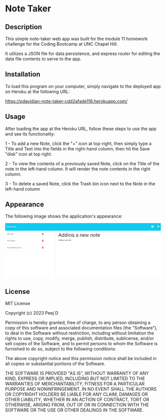 # Note Taker


## Description

This simple note-taker web app was built for the module 11 homework challenge for the Coding Bootcamp at UNC Chapel Hill. 

It utilizes a JSON file for data persistence, and express router for editing the data file contents to serve to the app.


## Installation

To load this program on your computer, simply navigate to the deployed app on Heroku at the following URL:

https://pdavidian-note-taker-cdd2afade116.herokuapp.com/


## Usage

After loading the app at the Heroku URL, follow these steps to use the app and see its functionality:

1 - To add a new Note, click the "+" icon at top-right, then simply type a Title and Text into the fields in the right-hand column, then hit the Save "disk" icon at top right.

2 - To view the contents of a previously saved Note, click on the Title of the note in the left-hand column. It will render the note contents in the right column.

3 - To delete a saved Note, click the Trash bin icon next to the Note in the left-hand column


## Appearance

The following image shows the application's appearance:

![Note Taker Screenshot](./assets/Note_Taker.png)


## License

MIT License

Copyright (c) 2023 Peej D

Permission is hereby granted, free of charge, to any person obtaining a copy
of this software and associated documentation files (the "Software"), to deal
in the Software without restriction, including without limitation the rights
to use, copy, modify, merge, publish, distribute, sublicense, and/or sell
copies of the Software, and to permit persons to whom the Software is
furnished to do so, subject to the following conditions:

The above copyright notice and this permission notice shall be included in all
copies or substantial portions of the Software.

THE SOFTWARE IS PROVIDED "AS IS", WITHOUT WARRANTY OF ANY KIND, EXPRESS OR
IMPLIED, INCLUDING BUT NOT LIMITED TO THE WARRANTIES OF MERCHANTABILITY,
FITNESS FOR A PARTICULAR PURPOSE AND NONINFRINGEMENT. IN NO EVENT SHALL THE
AUTHORS OR COPYRIGHT HOLDERS BE LIABLE FOR ANY CLAIM, DAMAGES OR OTHER
LIABILITY, WHETHER IN AN ACTION OF CONTRACT, TORT OR OTHERWISE, ARISING FROM,
OUT OF OR IN CONNECTION WITH THE SOFTWARE OR THE USE OR OTHER DEALINGS IN THE
SOFTWARE.
